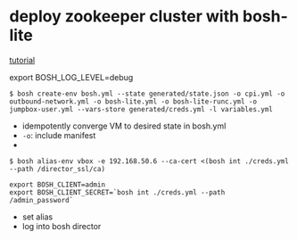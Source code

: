 # deploy zookeeper cluster with bosh-lite

[tutorial](http://bosh.io/docs/bosh-lite.html#deploy)

export BOSH_LOG_LEVEL=debug

`$ bosh create-env bosh.yml --state generated/state.json -o cpi.yml -o outbound-network.yml -o bosh-lite.yml -o bosh-lite-runc.yml -o jumpbox-user.yml --vars-store generated/creds.yml -l variables.yml`
- idempotently converge VM to desired state in bosh.yml
- `-o`: include manifest
-

```
$ bosh alias-env vbox -e 192.168.50.6 --ca-cert <(bosh int ./creds.yml --path /director_ssl/ca)

export BOSH_CLIENT=admin
export BOSH_CLIENT_SECRET=`bosh int ./creds.yml --path /admin_password`

```
- set alias
- log into bosh director


